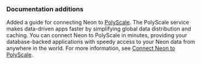### Documentation additions

Added a guide for connecting Neon to [PolyScale](https://www.polyscale.ai/). The PolyScale service makes data-driven apps faster by simplifying global data distribution and caching. You can connect Neon to PolyScale in minutes, providing your database-backed applications with speedy access to your Neon data from anywhere in the world. For more information, see [Connect Neon to PolyScale](/docs/guides/polyscale).
